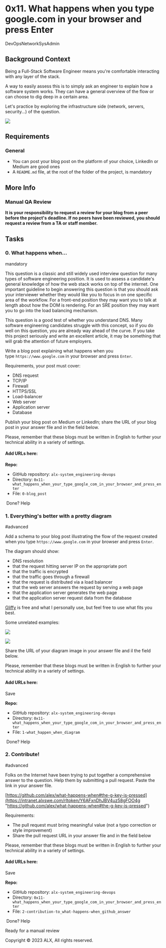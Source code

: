 
0x11. What happens when you type google.com in your browser and press Enter
===========================================================================

DevOpsNetworkSysAdmin

Background Context
------------------

Being a Full-Stack Software Engineer means you're comfortable interacting with any layer of the stack.

A way to easily assess this is to simply ask an engineer to explain how a software system works. They can have a general overview of the flow or can choose to dig deep in a certain area.

Let's practice by exploring the infrastructure side (network, servers, security...) of the question.

![](https://s3.amazonaws.com/intranet-projects-files/holbertonschool-sysadmin_devops/298/aJPw3mw.jpg)

Requirements
------------

### General

-   You can post your blog post on the platform of your choice, LinkedIn or Medium are good ones
-   A `README.md` file, at the root of the folder of the project, is mandatory

More Info
---------

### Manual QA Review

**It is your responsibility to request a review for your blog from a peer before the project's deadline. If no peers have been reviewed, you should request a review from a TA or staff member.**

Tasks
-----

### 0\. What happens when...

mandatory

This question is a classic and still widely used interview question for many types of software engineering position. It is used to assess a candidate's general knowledge of how the web stack works on top of the internet. One important guideline to begin answering this question is that you should ask your interviewer whether they would like you to focus in on one specific area of the workflow. For a front-end position they may want you to talk at length about how the DOM is rendering. For an SRE position they may want you to go into the load balancing mechanism.

This question is a good test of whether you understand DNS. Many software engineering candidates struggle with this concept, so if you do well on this question, you are already way ahead of the curve. If you take this project seriously and write an excellent article, it may be something that will grab the attention of future employers.

Write a blog post explaining what happens when you type `https://www.google.com` in your browser and press `Enter`.

Requirements, your post must cover:

-   DNS request
-   TCP/IP
-   Firewall
-   HTTPS/SSL
-   Load-balancer
-   Web server
-   Application server
-   Database

Publish your blog post on Medium or LinkedIn; share the URL of your blog post in your answer file and in the field below.

Please, remember that these blogs must be written in English to further your technical ability in a variety of settings.

#### Add URLs here:


**Repo:**

-   GitHub repository: `alx-system_engineering-devops`
-   Directory: `0x11-what_happens_when_your_type_google_com_in_your_browser_and_press_enter`
-   File: `0-blog_post`

 Done? Help

### 1\. Everything's better with a pretty diagram

#advanced

Add a schema to your blog post illustrating the flow of the request created when you type `https://www.google.com` in your browser and press `Enter`.

The diagram should show:

-   DNS resolution
-   that the request hitting server IP on the appropriate port
-   that the traffic is encrypted
-   that the traffic goes through a firewall
-   that the request is distributed via a load balancer
-   that the web server answers the request by serving a web page
-   that the application server generates the web page
-   that the application server request data from the database

[Gliffy](https://intranet.alxswe.com/rltoken/0KvO5Zd6t2GfDUiUHvNJjQ "Gliffy") is free and what I personally use, but feel free to use what fits you best.

Some unrelated examples:

![](http://i.imgur.com/i9ivkdo.png)

![](http://i.imgur.com/R8R3sqC.png)

Share the URL of your diagram image in your answer file and il the field below.

Please, remember that these blogs must be written in English to further your technical ability in a variety of settings.

#### Add URLs here:

Save

**Repo:**

-   GitHub repository: `alx-system_engineering-devops`
-   Directory: `0x11-what_happens_when_your_type_google_com_in_your_browser_and_press_enter`
-   File: `1-what_happen_when_diagram`

 Done? Help

### 2\. Contribute!

#advanced

Folks on the Internet have been trying to put together a comprehensive answer to the question. Help them by submitting a pull request. Paste the link in your answer file.

[https://github.com/alex/what-happens-when#the-g-key-is-pressed](https://intranet.alxswe.com/rltoken/Y6AFxnDhJBV4uz58gFOO4g "https://github.com/alex/what-happens-when#the-g-key-is-pressed")

Requirements:

-   The pull request must bring meaningful value (not a typo correction or style improvement)
-   Share the pull request URL in your answer file and in the field below

Please, remember that these blogs must be written in English to further your technical ability in a variety of settings.

#### Add URLs here:

Save

**Repo:**

-   GitHub repository: `alx-system_engineering-devops`
-   Directory: `0x11-what_happens_when_your_type_google_com_in_your_browser_and_press_enter`
-   File: `2-contribution-to_what-happens-when_github_answer`

 Done? Help

Ready for a manual review

Copyright © 2023 ALX, All rights reserved.

